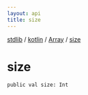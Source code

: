 ```yaml
---
layout: api
title: size
---
```

[stdlib](../../index.html) / [kotlin](../index.html) / [Array](index.html) / [size](size.html)

# size

```
public val size: Int
```
